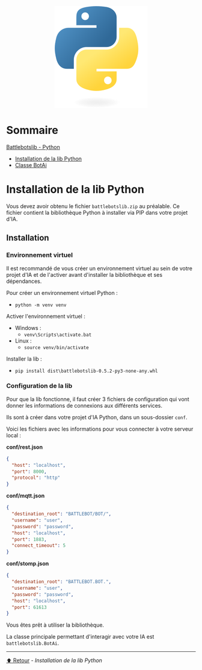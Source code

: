 <link rel="stylesheet" type="text/css" href="../style/style.css">

<!-- Side navigation -->
<div class="sidebar">
  <center><img src="../img/Python-logo-notext.svg"></center>
  <h1>Sommaire</h1>
  
  <a href="../Battlebotslib%20-%20Python.html">Battlebotslib - Python</a>
  <ul>
    <li><a href="Installation%20de%20la%20lib%20Python.html">Installation de la lib Python</a></li>
	  <li><a href="../tech/Classe%20BotAi.html">Classe BotAi</a></li>
  </ul>
</div>

<!-- Page content -->
<div class="main">


# Installation de la lib Python

Vous devez avoir obtenu le fichier `battlebotslib.zip` au préalable. Ce fichier contient la bibliothèque Python à installer via PIP dans votre projet d'IA.

## Installation

### Environnement virtuel

Il est recommandé de vous créer un environnement virtuel au sein de votre projet d'IA et de l'activer avant d'installer la bibliothèque et ses dépendances.

Pour créer un environnement virtuel Python :
- `python -m venv venv`

Activer l'environnement virtuel :
- Windows :
  - `venv\Scripts\activate.bat`
- Linux :
  - `source venv/bin/activate`

Installer la lib :
- `pip install dist\battlebotslib-0.5.2-py3-none-any.whl`


### Configuration de la lib

Pour que la lib fonctionne, il faut créer 3 fichiers de configuration qui vont donner les informations de connexions aux différents services.

Ils sont à créer dans votre projet d'IA Python, dans un sous-dossier `conf`.

Voici les fichiers avec les informations pour vous connecter à votre serveur local :

**conf/rest.json**
```json
{
  "host": "localhost",
  "port": 8000,
  "protocol": "http"
}
```

**conf/mqtt.json**
```json
{
  "destination_root": "BATTLEBOT/BOT/",
  "username": "user",
  "password": "password",
  "host": "localhost",
  "port": 1883,
  "connect_timeout": 5
}
```

**conf/stomp.json**
```json
{
  "destination_root": "BATTLEBOT.BOT.",
  "username": "user",
  "password": "password",
  "host": "localhost",
  "port": 61613
}
```


Vous êtes prêt à utiliser la bibliothèque.

La classe principale permettant d'interagir avec votre IA est `battlebotslib.BotAi`.

---

[⬆️ Retour](#top) - _Installation de la lib Python_

</div>
